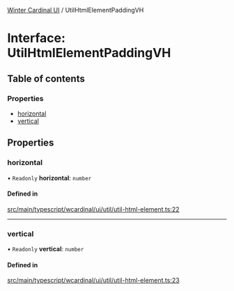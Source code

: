 [Winter Cardinal UI](../README.md) / UtilHtmlElementPaddingVH

# Interface: UtilHtmlElementPaddingVH

## Table of contents

### Properties

- [horizontal](UtilHtmlElementPaddingVH.md#horizontal)
- [vertical](UtilHtmlElementPaddingVH.md#vertical)

## Properties

### horizontal

• `Readonly` **horizontal**: `number`

#### Defined in

[src/main/typescript/wcardinal/ui/util/util-html-element.ts:22](https://github.com/winter-cardinal/winter-cardinal-ui/blob/v0.154.0/src/main/typescript/wcardinal/ui/util/util-html-element.ts#L22)

___

### vertical

• `Readonly` **vertical**: `number`

#### Defined in

[src/main/typescript/wcardinal/ui/util/util-html-element.ts:23](https://github.com/winter-cardinal/winter-cardinal-ui/blob/v0.154.0/src/main/typescript/wcardinal/ui/util/util-html-element.ts#L23)
